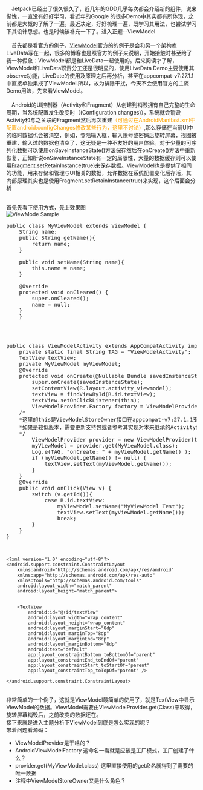 <br>&ensp;&ensp;Jetpack已经出了很久很久了，近几年的GDD几乎每次都会介绍新的组件，说来惭愧，一直没有好好学习，看近年的Google 的很多Demo中其实都有所体现，之前都是大概的了解了一遍。最近决定，好好梳理一遍，既学习其用法，也尝试学习下其设计思想。也是时候该补充一下了。进入正题--ViewModel</br>
<br>&ensp;&ensp;首先都是看官方的例子，[ViewModel][1]官方的的例子是会和另一个架构库LiveData写在一起，很多的博客也是照官方的例子来说明，开始接触时甚至给了我一种假象：ViewModel都是和LiveData一起使用的。后来阅读才了解，ViewModel和LiveData职责分工还是很明显的，使用LiveData Demo主要使用其observe功能，LiveDate的使用及原理之后再分析，甚至在appcompat-v7:27.1.1中直接单独集成了ViewModel.所以，故为排除干扰，今天不会使用官方的主流Demo用法，先来看ViewModel。</br>
<br>&ensp;&ensp;Android的UI控制器（Activity和Fragment）从创建到销毁拥有自己完整的生命周期，当系统配置发生改变时（(Configuration changes)），系统就会销毁Activity和与之关联的Fragment然后再次重建<font color=#FFA500>（可通过在AndroidManifast.xml中配置android:configChanges修改某些行为，这里不讨论）</font>,那么存储在当前UI中的临时数据也会被清空，例如，登陆输入框，输入账号或密码后旋转屏幕，视图被重建，输入过的数据也清空了，这无疑是一种不友好的用户体验。对于少量的可序列化数据可以使用onSaveInstanceState()方法保存然后在onCreate()方法中重新恢复，正如所说onSaveInstanceState有一定的局限性，大量的数据缓存则可以使用[Fragment][2].setRetainInstance(true)来保存数据。ViewModel也是提供了相同的功能，用来存储和管理与UI相关的数据，允许数据在系统配置变化后存活，其内部原理其实也是使用Fragment.setRetainInstance(true)来实现，这个后面会分析</br>

<br>首先先看下使用方式，先上效果图</br>
![ViewMode Sample](http://omv6ufghj.bkt.clouddn.com/device-2018-09-27-224647_20180927224809.gif)
<pre>
public class MyViewModel extends ViewModel {
   	String name;
    public String getName(){
    	return name;
    }
    
    public void setName(String name){
    	this.name = name;
    }
    
    @Override
    protected void onCleared() {
    	super.onCleared();
    	name = null;
    }
    }
</pre>
&nbsp;
<pre>

public class ViewModelActivity extends AppCompatActivity implements View.OnClickListener {
    private static final String TAG = "ViewModelActivity";
    TextView textView;
    private MyViewModel myViewModel;
    @Override
    protected void onCreate(@Nullable Bundle savedInstanceState) {
        super.onCreate(savedInstanceState);
        setContentView(R.layout.activity_viewmodel);
        textView = findViewById(R.id.textView);
        textView.setOnClickListener(this);
        ViewModelProvider.Factory factory = ViewModelProvider.AndroidViewModelFactory.getInstance(getApplication());
	/*
	*这里的this是ViewModelStoreOwner接口在appcompat-v7:27.1.1支持库中AppCompatActivity已经实现了，		
	*如果是较低版本，需要更新支持包或者参考其实现对本来继承的Activity做对应实现。
	*/
        ViewModelProvider provider = new ViewModelProvider(this, factory);//
        myViewModel = provider.get(MyViewModel.class);
        Log.e(TAG, "onCreate: " + myViewModel.getName() );
        if (myViewModel.getName() != null) {
            textView.setText(myViewModel.getName());
        }
    }
    @Override
    public void onClick(View v) {
        switch (v.getId()){
            case R.id.textView:
                myViewModel.setName("MyViewModel Test");
                textView.setText(myViewModel.getName());
                break;
        }
    }
}
</pre>

&nbsp;

	<?xml version="1.0" encoding="utf-8"?>
	<android.support.constraint.ConstraintLayout
	    xmlns:android="http://schemas.android.com/apk/res/android"
	    xmlns:app="http://schemas.android.com/apk/res-auto"
	    xmlns:tools="http://schemas.android.com/tools"
	    android:layout_width="match_parent"
	    android:layout_height="match_parent">
	
	
	    <TextView
	        android:id="@+id/textView"
	        android:layout_width="wrap_content"
	        android:layout_height="wrap_content"
	        android:layout_marginStart="8dp"
	        android:layout_marginTop="8dp"
	        android:layout_marginEnd="8dp"
	        android:layout_marginBottom="8dp"
	        android:text="default"
	        app:layout_constraintBottom_toBottomOf="parent"
	        app:layout_constraintEnd_toEndOf="parent"
	        app:layout_constraintStart_toStartOf="parent"
	        app:layout_constraintTop_toTopOf="parent" />
	
	</android.support.constraint.ConstraintLayout>

<br>非常简单的一个例子，这就是ViewModel最简单的使用了，就是TextView中显示ViewModel的数据。ViewModel需要由ViewModelProvider.get(Class<T>)来取得，旋转屏幕销毁后，之前改变的数据还在。  
接下来就是进入主题分析下ViewModel到底是怎么实现的呢？  
带着问题看源码：  

- ViewModelProvider是干啥的？
- AndroidViewModelFactory 这命名一看就是应该是工厂模式，工厂创建了什么？
- provider.get(MyViewModel.class) 这里直接使用的get命名就得到了需要的唯一数据
- 注释中ViewModelStoreOwner又是什么角色？
</br>

[1]: https://developer.android.google.cn/topic/libraries/architecture/viewmodel        "Jetpack-ViewModel" 
[2]: https://developer.android.com/reference/android/support/v4/app/Fragment           "Fragment-reference"
